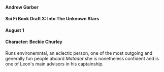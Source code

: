 #### Andrew Garber
#### Sci Fi Book Draft 3: Into The Unknown Stars
#### August 1
#### Character: Beckie Churley

Runs environemntal, an eclectic person, one of the most outgoing and generally fun people aboard *Matador* she is nonetheless confident and is one of Leon's main advisors in his captainship.